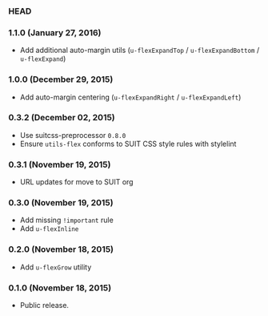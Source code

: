 ### HEAD

### 1.1.0 (January 27, 2016)

* Add additional auto-margin utils (`u-flexExpandTop` / `u-flexExpandBottom` / `u-flexExpand`)

### 1.0.0 (December 29, 2015)

* Add auto-margin centering (`u-flexExpandRight` / `u-flexExpandLeft`)

### 0.3.2 (December 02, 2015)

* Use suitcss-preprocessor `0.8.0`
* Ensure `utils-flex` conforms to SUIT CSS style rules with stylelint

### 0.3.1 (November 19, 2015)

* URL updates for move to SUIT org

### 0.3.0 (November 19, 2015)

* Add missing `!important` rule
* Add `u-flexInline`

### 0.2.0 (November 18, 2015)

* Add `u-flexGrow` utility

### 0.1.0 (November 18, 2015)

* Public release.
